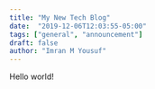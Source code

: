 ```yaml
---
title: "My New Tech Blog"
date:  "2019-12-06T12:03:55-05:00"
tags: ["general", "announcement"]
draft: false
author: "Imran M Yousuf"
---
```


Hello world!
